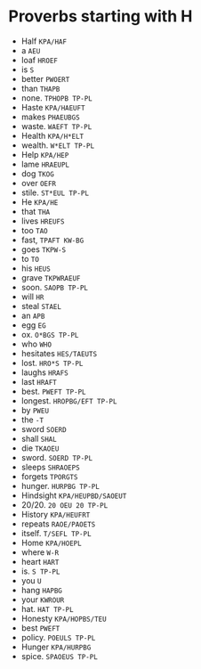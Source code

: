 # Proverbs starting with H

* Half `KPA/HAF`
* a `AEU`
* loaf `HROEF`
* is `S`
* better `PWOERT`
* than `THAPB`
* none. `TPHOPB TP-PL`
* Haste `KPA/HAEUFT`
* makes `PHAEUBGS`
* waste. `WAEFT TP-PL`
* Health `KPA/H*ELT`
* wealth. `W*ELT TP-PL`
* Help `KPA/HEP`
* lame `HRAEUPL`
* dog `TKOG`
* over `OEFR`
* stile. `ST*EUL TP-PL`
* He `KPA/HE`
* that `THA`
* lives `HREUFS`
* too `TAO`
* fast, `TPAFT KW-BG`
* goes `TKPW-S`
* to `TO`
* his `HEUS`
* grave `TKPWRAEUF`
* soon. `SAOPB TP-PL`
* will `HR`
* steal `STAEL`
* an `APB`
* egg `EG`
* ox. `O*BGS TP-PL`
* who `WHO`
* hesitates `HES/TAEUTS`
* lost. `HRO*S TP-PL`
* laughs `HRAFS`
* last `HRAFT`
* best. `PWEFT TP-PL`
* longest. `HROPBG/EFT TP-PL`
* by `PWEU`
* the `-T`
* sword `SOERD`
* shall `SHAL`
* die `TKAOEU`
* sword. `SOERD TP-PL`
* sleeps `SHRAOEPS`
* forgets `TPORGTS`
* hunger. `HURPBG TP-PL`
* Hindsight `KPA/HEUPBD/SAOEUT`
* 20/20. `20 OEU 20 TP-PL`
* History `KPA/HEUFRT`
* repeats `RAOE/PAOETS`
* itself. `T/SEFL TP-PL`
* Home `KPA/HOEPL`
* where `W-R`
* heart `HART`
* is. `S TP-PL`
* you `U`
* hang `HAPBG`
* your `KWROUR`
* hat. `HAT TP-PL`
* Honesty `KPA/HOPBS/TEU`
* best `PWEFT`
* policy. `POEULS TP-PL`
* Hunger `KPA/HURPBG`
* spice. `SPAOEUS TP-PL`
